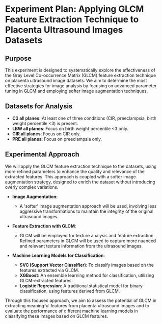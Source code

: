 # **Experiment Plan: Applying GLCM Feature Extraction Technique to Placenta Ultrasound Images Datasets**

## **Purpose**
This experiment is designed to systematically explore the effectiveness of the Gray Level Co-occurrence Matrix (GLCM) feature extraction technique on placenta ultrasound image datasets. We aim to determine the most effective strategies for image analysis by focusing on advanced parameter tuning in GLCM and employing softer image augmentation techniques.

## **Datasets for Analysis**
- **C3 all planes**: At least one of three conditions (CIR, preeclampsia, birth weight percentile <3) is present.
- **LBW all planes**: Focus on birth weight percentile <3 only.
- **CIR all planes**: Focus on CIR only.
- **PRE all planes**: Focus on preeclampsia only.

## **Experimental Approach**
We will apply the GLCM feature extraction technique to the datasets, using more refined parameters to enhance the quality and relevance of the extracted features. This approach is coupled with a softer image augmentation strategy, designed to enrich the dataset without introducing overly complex variations.

- **Image Augmentation**:
  - A 'softer' image augmentation approach will be used, involving less aggressive transformations to maintain the integrity of the original ultrasound images.

- **Feature Extraction with GLCM**:
  - GLCM will be employed for texture analysis and feature extraction. Refined parameters in GLCM will be used to capture more nuanced and relevant texture information from the ultrasound images.

- **Machine Learning Models for Classification**:
  - **SVC (Support Vector Classifier)**: To classify images based on the features extracted via GLCM.
  - **XGBoost**: An ensemble learning method for classification, utilizing GLCM-extracted features.
  - **Logistic Regression**: A traditional statistical model for binary classification, using features derived from GLCM.

Through this focused approach, we aim to assess the potential of GLCM in extracting meaningful features from placenta ultrasound images and to evaluate the performance of different machine learning models in classifying these images based on GLCM features.
